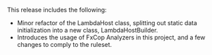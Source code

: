 This release includes the following:

- Minor refactor of the LambdaHost class, splitting out static data initialization into a new class, LambdaHostBuilder.
- Introduces the usage of FxCop Analyzers in this project, and a few changes to comply to the ruleset.
